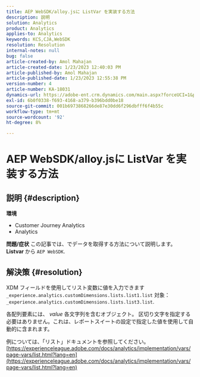 ```yaml
---
title: AEP WebSDK/alloy.jsに ListVar を実装する方法
description: 説明
solution: Analytics
product: Analytics
applies-to: Analytics
keywords: KCS,CJA,WebSDK
resolution: Resolution
internal-notes: null
bug: false
article-created-by: Amol Mahajan
article-created-date: 1/23/2023 12:40:03 PM
article-published-by: Amol Mahajan
article-published-date: 1/23/2023 12:55:38 PM
version-number: 4
article-number: KA-18031
dynamics-url: https://adobe-ent.crm.dynamics.com/main.aspx?forceUCI=1&pagetype=entityrecord&etn=knowledgearticle&id=ea81f808-1b9b-ed11-aad1-6045bd006239
exl-id: 6b0f0338-f693-4168-a379-b396bdd0be18
source-git-commit: 001b6973868266de87e30dd6f296dbfff6f4b55c
workflow-type: tm+mt
source-wordcount: '92'
ht-degree: 8%

---
```


# AEP WebSDK/alloy.jsに ListVar を実装する方法

## 説明 {#description}

<b>環境</b>
- Customer Journey Analytics
- Analytics



<b>問題/症状</b>
この記事では、でデータを取得する方法について説明します。 <b>Listvar </b>から `AEP WebSDK`.


## 解決策 {#resolution}

XDM フィールドを使用してリスト変数に値を入力できます<br>
`_experience.analytics.customDimensions.lists.list1.list` 対象： `_experience.analytics.customDimensions.lists.list3.list`.

各配列要素には、 *value* 各文字列を含むオブジェクト。 区切り文字を指定する必要はありません。これは、レポートスイートの設定で指定した値を使用して自動的に含まれます。

例については、「リスト」ドキュメントを参照してください。 [https://experienceleague.adobe.com/docs/analytics/implementation/vars/page-vars/list.html?lang=en](https://experienceleague.adobe.com/docs/analytics/implementation/vars/page-vars/list.html?lang=en)
